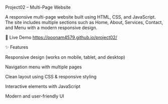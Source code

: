 Project02 – Multi-Page Website

A responsive multi-page website built using HTML, CSS, and JavaScript.
The site includes multiple sections such as Home, About, Services, Contact, and Menu with a modern responsive design.

🚀 Live Demo
https://poonam4579.github.io/project02/

✨ Features

Responsive design (works on mobile, tablet, and desktop)

Navigation menu with multiple pages

Clean layout using CSS & responsive styling

Interactive elements with JavaScript

Modern and user-friendly UI
